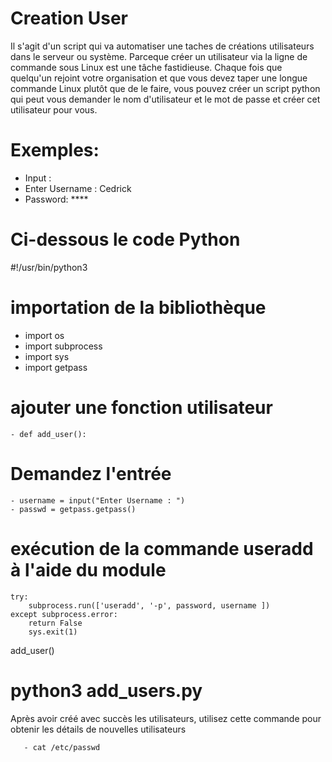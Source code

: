 # Creation User

Il s'agit d'un script qui va automatiser une taches de créations utilisateurs dans le serveur ou système.
Parceque créer un utilisateur via la ligne de commande sous Linux est une tâche fastidieuse. Chaque fois que quelqu'un rejoint votre organisation et que vous devez taper une longue commande Linux plutôt que de le faire, vous pouvez créer un script python qui peut vous demander le nom d'utilisateur et le mot de passe et créer cet utilisateur pour vous.

# Exemples:

 - Input : 
 - Enter Username : Cedrick
 - Password: ****

# Ci-dessous le code Python

#!/usr/bin/python3
# importation de la bibliothèque

  - import os
  - import subprocess
  - import sys
  - import getpass
  
# ajouter une fonction utilisateur
    - def add_user():

# Demandez l'entrée
    - username = input("Enter Username : ")
    - passwd = getpass.getpass()
# exécution de la commande useradd à l'aide du module
    try:
        subprocess.run(['useradd', '-p', password, username ])
    except subprocess.error:
        return False
        sys.exit(1)

add_user()

# python3 add_users.py

Après avoir créé avec succès les utilisateurs, utilisez cette commande pour obtenir les détails de nouvelles utilisateurs

       - cat /etc/passwd
       
       
       
